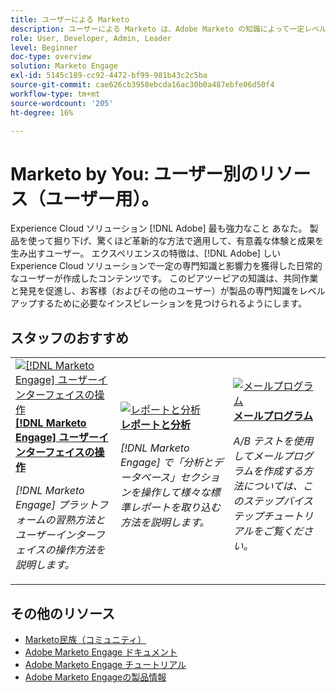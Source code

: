 ```yaml
---
title: ユーザーによる Marketo
description: ユーザーによる Marketo は、Adobe Marketo の知識によって一定レベルの専門知識と影響力を獲得した日常のユーザーが作成したユーザー生成コンテンツを特徴としています。
role: User, Developer, Admin, Leader
level: Beginner
doc-type: overview
solution: Marketo Engage
exl-id: 5145c189-cc92-4472-bf99-981b43c2c5ba
source-git-commit: cae626cb3958ebcda16ac30b0a487ebfe06d50f4
workflow-type: tm+mt
source-wordcount: '205'
ht-degree: 16%

---
```


# Marketo by You: ユーザー別のリソース（ユーザー用）。

Experience Cloud ソリューション [!DNL Adobe] 最も強力なこと あなた。 製品を使って掘り下げ、驚くほど革新的な方法で適用して、有意義な体験と成果を生み出すユーザー。 エクスペリエンスの特徴は、[!DNL Adobe] しいExperience Cloud ソリューションで一定の専門知識と影響力を獲得した日常的なユーザーが作成したコンテンツです。 このピアツーピアの知識は、共同作業と発見を促進し、お客様（およびその他のユーザー）が製品の専門知識をレベルアップするために必要なインスピレーションを見つけられるようにします。

<div id="recs-overview-body-1"></div>
<div id="recs-overview-body-2"></div>
<div id="recs-overview-body-3"></div>
<div id="recs-overview-body-4"></div>
<div id="recs-overview-body-5"></div>
<div id="recs-overview-body-6"></div>

<div id="staff-picks-section">

## スタッフのおすすめ

<table>
<tr>
  <td>
    <a href="/help/marketo/fundamentals/ui-navigation.md">
      <img alt="[!DNL Marketo Engage] ユーザーインターフェイスの操作" src="https://video.tv.adobe.com/v/3419131?format=jpeg" />
    </a>
    <div>
      <a href="/help/marketo/fundamentals/ui-navigation.md">
    <strong>[!DNL Marketo Engage] ユーザーインターフェイスの操作 </strong>
    </a>
    </div>
    <p>
    <em>[!DNL Marketo Engage] プラットフォームの習熟方法とユーザーインターフェイスの操作方法を説明します。</em>
    <p>
  </td>
  <td>
    <a href="/help/marketo/reporting/reporting-and-analytics.md">
      <img alt="レポートと分析" src="https://video.tv.adobe.com/v/3419295?format=jpeg" />
    </a>
    <div>
      <a href="/help/marketo/reporting/reporting-and-analytics.md">
    <strong> レポートと分析 </strong>
    </a>
    </div>
    <p>
    <em>[!DNL Marketo Engage] で「分析とデータベース」セクションを操作して様々な標準レポートを取り込む方法を説明します。</em>
    <p>
  </td>
  <td>
    <a href="/help/marketo/programs/email-programs.md">
      <img alt="メールプログラム" src="https://video.tv.adobe.com/v/3419440?format=jpeg" />
    </a>
    <div>
      <a href="/help/marketo/programs/email-programs.md">
    <strong> メールプログラム </strong>
    </a>
    </div>
    <p>
    <em>A/B テストを使用してメールプログラムを作成する方法については、このステップバイステップチュートリアルをご覧ください。</em>
    <p>
  </td>
</tr>
</table>

</div>

## その他のリソース

* [Marketo民族（コミュニティ） ](https://nation.marketo.com/)
* [Adobe Marketo Engage ドキュメント ](https://experienceleague.adobe.com/docs/marketo-engage.html)
* [Adobe Marketo Engage チュートリアル ](https://experienceleague.adobe.com/docs/marketo-learn/tutorials/overview.html)
* [Adobe Marketo Engageの製品情報 ](https://business.adobe.com/products/marketo/adobe-marketo.html)
